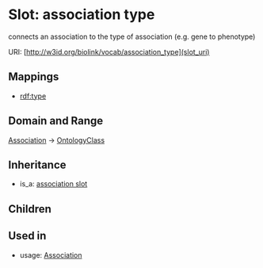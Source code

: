 # Slot: association type


connects an association to the type of association (e.g. gene to phenotype)

URI: [http://w3id.org/biolink/vocab/association_type](slot_uri)
## Mappings

 * [rdf:type](http://purl.obolibrary.org/obo/rdf_type)
## Domain and Range

[Association](Association.md) -> [OntologyClass](OntologyClass.md)
## Inheritance

 *  is_a: [association slot](association_slot.md)
## Children

## Used in

 *  usage: [Association](Association.md)
